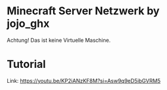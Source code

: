 # Minecraft Server Netzwerk by jojo_ghx
 Achtung! Das ist keine Virtuelle Maschine.
 # Tutorial
 Link: https://youtu.be/KP2iANzKF8M?si=Asw9q9eD5ibGVRM5
 

 

